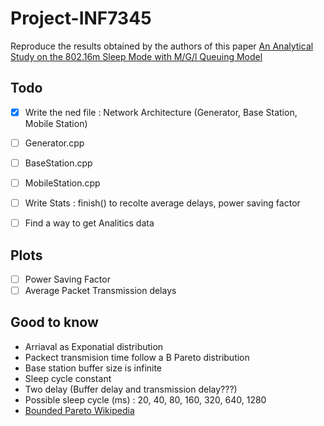 # Project-INF7345
Reproduce the results obtained by the authors of this paper [An Analytical Study on the 802.16m Sleep Mode with M/G/l Queuing Model](https://ieeexplore.ieee.org/stamp/stamp.jsp?tp=&arnumber=6336535)


## Todo
- [x] Write the ned file : Network Architecture (Generator, Base Station, Mobile Station)
- [ ] Generator.cpp
- [ ] BaseStation.cpp 
- [ ] MobileStation.cpp
- [ ] Write Stats : finish() to recolte average delays, power saving factor

- [ ] Find a way to get Analitics data



## Plots 
- [ ] Power Saving Factor
- [ ] Average Packet Transmission delays

## Good to know
- Arriaval as Exponatial distribution
- Packect transmision time follow a B Pareto distribution
- Base station buffer size is infinite
- Sleep cycle constant
- Two delay (Buffer delay and transmission delay???)
- Possible sleep cycle (ms) : 20, 40, 80, 160, 320, 640, 1280
- [Bounded Pareto Wikipedia](https://en.wikipedia.org/wiki/Pareto_distribution#Bounded_Pareto_distribution)
